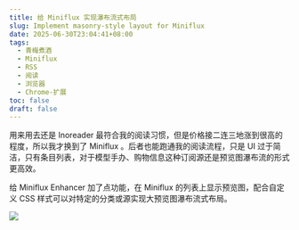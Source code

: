 ```yaml
---
title: 给 Miniflux 实现瀑布流式布局
slug: Implement masonry-style layout for Miniflux
date: 2025-06-30T23:04:41+08:00
tags:
  - 青梅煮酒
  - Miniflux
  - RSS
  - 阅读
  - 浏览器
  - Chrome-扩展
toc: false
draft: false
---
```

用来用去还是 Inoreader 最符合我的阅读习惯，但是价格接二连三地涨到很高的程度，所以我才换到了 Miniflux 。后者也能跑通我的阅读流程，只是 UI 过于简洁，只有条目列表，对于模型手办、购物信息这种订阅源还是预览图瀑布流的形式更高效。

给 Miniflux Enhancer 加了点功能，在 Miniflux 的列表上显示预览图，配合自定义 CSS 样式可以对特定的分类或源实现大预览图瀑布流式布局。

![](https://raw.githubusercontent.com/xbot/image-hosting/master/blog/20250630230713000-f7dd2f17c0d9dc0062ab1861f631d7ec.avif)
